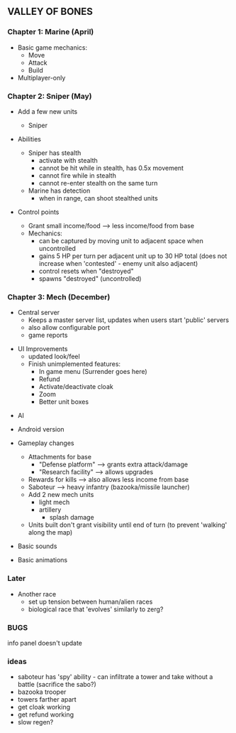 ## VALLEY OF BONES

### Chapter 1: Marine (April)

- Basic game mechanics:
    - Move
    - Attack
    - Build
- Multiplayer-only

### Chapter 2: Sniper (May)

- Add a few new units
    - Sniper

- Abilities
    - Sniper has stealth
        - activate with stealth
        - cannot be hit while in stealth, has 0.5x movement
        - cannot fire while in stealth
        - cannot re-enter stealth on the same turn
    - Marine has detection
        - when in range, can shoot stealthed units

- Control points
    - Grant small income/food --> less income/food from base
    - Mechanics:
        - can be captured by moving unit to adjacent space when uncontrolled
        - gains 5 HP per turn per adjacent unit up to 30 HP total (does not increase when 'contested' - enemy unit also adjacent)
        - control resets when "destroyed"
        - spawns "destroyed" (uncontrolled)

### Chapter 3: Mech (December)

+ Central server
    + Keeps a master server list, updates when users start 'public' servers
    + also allow configurable port
    + game reports
- UI Improvements
    + updated look/feel
    - Finish unimplemented features:
        + In game menu (Surrender goes here)
        - Refund
        - Activate/deactivate cloak
        + Zoom
        + Better unit boxes
+ AI
- Android version

- Gameplay changes
    - Attachments for base
        - "Defense platform" --> grants extra attack/damage
        - "Research facility" --> allows upgrades
    - Rewards for kills --> also allows less income from base
    - Saboteur --> heavy infantry (bazooka/missile launcher)
    + Add 2 new mech units
        + light mech
        + artillery
            + splash damage
    + Units built don't grant visibility until end of turn (to prevent 'walking' along the map)
- Basic sounds
- Basic animations

### Later
- Another race
    - set up tension between human/alien races
    - biological race that 'evolves' similarly to zerg?


### BUGS
info panel doesn't update

### ideas

 - saboteur has 'spy' ability - can infiltrate a tower and take without a battle (sacrifice the sabo?)
 - bazooka trooper
 - towers farther apart
 - get cloak working
 - get refund working
 - slow regen?
